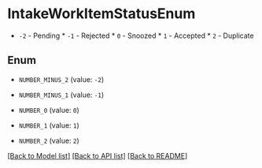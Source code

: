 # IntakeWorkItemStatusEnum

* `-2` - Pending * `-1` - Rejected * `0` - Snoozed * `1` - Accepted * `2` - Duplicate

## Enum

* `NUMBER_MINUS_2` (value: `-2`)

* `NUMBER_MINUS_1` (value: `-1`)

* `NUMBER_0` (value: `0`)

* `NUMBER_1` (value: `1`)

* `NUMBER_2` (value: `2`)

[[Back to Model list]](../README.md#documentation-for-models) [[Back to API list]](../README.md#documentation-for-api-endpoints) [[Back to README]](../README.md)


